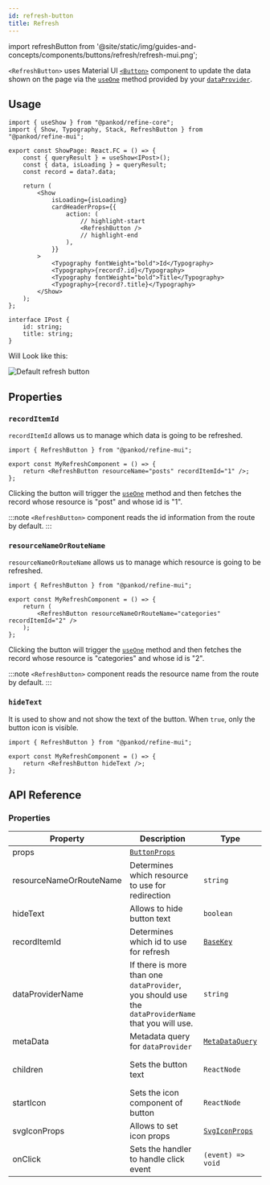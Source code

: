```yaml
---
id: refresh-button
title: Refresh
---
```


import refreshButton from '@site/static/img/guides-and-concepts/components/buttons/refresh/refresh-mui.png';

`<RefreshButton>` uses Material UI [`<Button>`](https://mui.com/material-ui/react-button/) component to update the data shown on the page via the [`useOne`](/core/hooks/data/useOne.md) method provided by your [`dataProvider`](/core/providers/data-provider.md).

## Usage

```tsx
import { useShow } from "@pankod/refine-core";
import { Show, Typography, Stack, RefreshButton } from "@pankod/refine-mui";

export const ShowPage: React.FC = () => {
    const { queryResult } = useShow<IPost>();
    const { data, isLoading } = queryResult;
    const record = data?.data;

    return (
        <Show
            isLoading={isLoading}
            cardHeaderProps={{
                action: (
                    // highlight-start
                    <RefreshButton />
                    // highlight-end
                ),
            }}
        >
            <Typography fontWeight="bold">Id</Typography>
            <Typography>{record?.id}</Typography>
            <Typography fontWeight="bold">Title</Typography>
            <Typography>{record?.title}</Typography>
        </Show>
    );
};

interface IPost {
    id: string;
    title: string;
}
```

Will Look like this:

<div class="img-container">
    <div class="window">
        <div class="control red"></div>
        <div class="control orange"></div>
        <div class="control green"></div>
    </div>
    <img src={refreshButton} alt="Default refresh button" />
</div>

## Properties

### `recordItemId`

`recordItemId` allows us to manage which data is going to be refreshed.

```tsx
import { RefreshButton } from "@pankod/refine-mui";

export const MyRefreshComponent = () => {
    return <RefreshButton resourceName="posts" recordItemId="1" />;
};
```

Clicking the button will trigger the [`useOne`](/core/hooks/data/useOne.md) method and then fetches the record whose resource is "post" and whose id is "1".

:::note
`<RefreshButton>` component reads the id information from the route by default.
:::

### `resourceNameOrRouteName`

`resourceNameOrRouteName` allows us to manage which resource is going to be refreshed.

```tsx
import { RefreshButton } from "@pankod/refine-mui";

export const MyRefreshComponent = () => {
    return (
        <RefreshButton resourceNameOrRouteName="categories" recordItemId="2" />
    );
};
```

Clicking the button will trigger the [`useOne`](/core/hooks/data/useOne.md) method and then fetches the record whose resource is "categories" and whose id is "2".

:::note
`<RefreshButton>` component reads the resource name from the route by default.
:::

### `hideText`

It is used to show and not show the text of the button. When `true`, only the button icon is visible.

```tsx
import { RefreshButton } from "@pankod/refine-mui";

export const MyRefreshComponent = () => {
    return <RefreshButton hideText />;
};
```

## API Reference

### Properties

| Property                | Description                                                                                        | Type                                                              | Default                                                                                                                        |
| ----------------------- | -------------------------------------------------------------------------------------------------- | ----------------------------------------------------------------- | ------------------------------------------------------------------------------------------------------------------------------ |
| props                   | [`ButtonProps`](https://mui.com/material-ui/api/button/)                                           |                                                                   |
| resourceNameOrRouteName | Determines which resource to use for redirection                                                   | `string`                                                          | Resource name that it reads from route                                                                                         |
| hideText                | Allows to hide button text                                                                         | `boolean`                                                         | `false`                                                                                                                        |
| recordItemId            | Determines which id to use for refresh                                                             | [`BaseKey`](/core/interfaces.md#basekey)                          | Record id that it reads from route                                                                                             |
| dataProviderName        | If there is more than one `dataProvider`, you should use the `dataProviderName` that you will use. | `string`                                                          | `default`                                                                                                                      |
| metaData                | Metadata query for `dataProvider`                                                                  | [`MetaDataQuery`](/core/interfaces.md#metadataquery)              | {}                                                                                                                             |
| children                | Sets the button text                                                                               | `ReactNode`                                                       | Humanized resource name that it reads from route                                                                               |
| startIcon               | Sets the icon component of button                                                                  | `ReactNode`                                                       | [`<RefreshOutlinedIcon />`](https://mui.com/material-ui/material-icons/?theme=Outlined&query=Refresh&selected=RefreshOutlined) |
| svgIconProps            | Allows to set icon props                                                                           | [`SvgIconProps`](https://mui.com/material-ui/api/svg-icon/#props) |                                                                                                                                |
| onClick                 | Sets the handler to handle click event                                                             | `(event) => void`                                                 | Triggers navigation for redirection to the list page of resource                                                               |
